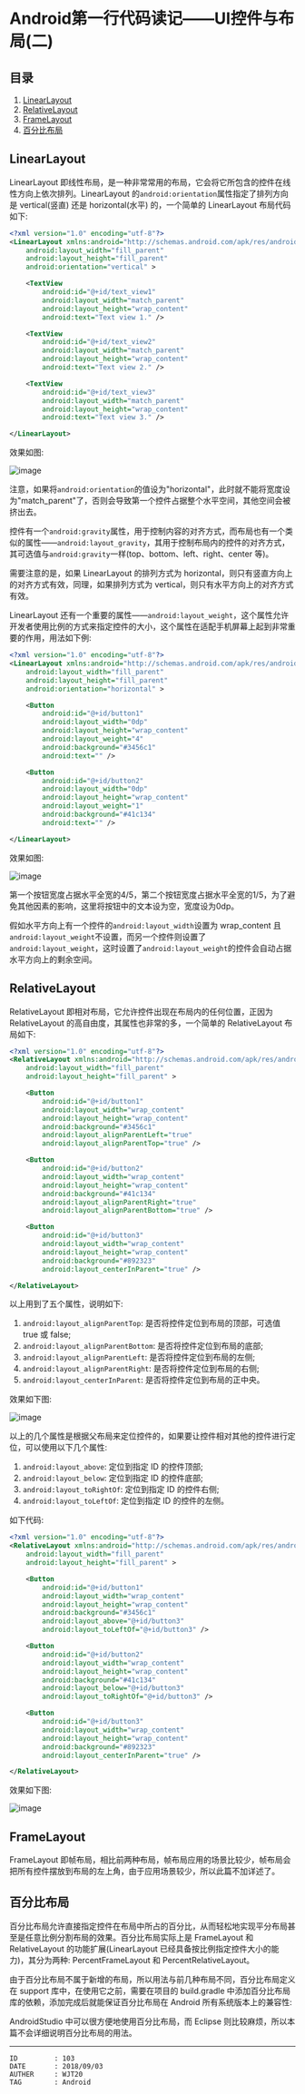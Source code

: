 
# Android第一行代码读记——UI控件与布局(二) #

## 目录 ##

1. [LinearLayout](#href1)
2. [RelativeLayout](#href2)
3. [FrameLayout](#href3)
4. [百分比布局](#href4)

## <a name="href1">LinearLayout</a> ##

LinearLayout 即线性布局，是一种非常常用的布局，它会将它所包含的控件在线性方向上依次排列。LinearLayout 的`android:orientation`属性指定了排列方向是 vertical(竖直) 还是 horizontal(水平) 的，一个简单的 LinearLayout 布局代码如下:

```xml
<?xml version="1.0" encoding="utf-8"?>
<LinearLayout xmlns:android="http://schemas.android.com/apk/res/android"
    android:layout_width="fill_parent"
    android:layout_height="fill_parent"
    android:orientation="vertical" >

    <TextView
        android:id="@+id/text_view1"
        android:layout_width="match_parent"
        android:layout_height="wrap_content"
        android:text="Text view 1." />

    <TextView
        android:id="@+id/text_view2"
        android:layout_width="match_parent"
        android:layout_height="wrap_content"
        android:text="Text view 2." />

    <TextView
        android:id="@+id/text_view3"
        android:layout_width="match_parent"
        android:layout_height="wrap_content"
        android:text="Text view 3." />

</LinearLayout>
```

效果如图:

![image](https://raw.githubusercontent.com/WebUnion-core/anthill/master/WJT20/images/w85.png)

注意，如果将`android:orientation`的值设为"horizontal"，此时就不能将宽度设为"match_parent"了，否则会导致第一个控件占据整个水平空间，其他空间会被挤出去。

控件有一个`android:gravity`属性，用于控制内容的对齐方式，而布局也有一个类似的属性——`android:layout_gravity`，其用于控制布局内的控件的对齐方式，其可选值与`android:gravity`一样(top、bottom、left、right、center 等)。

需要注意的是，如果 LinearLayout 的排列方式为 horizontal，则只有竖直方向上的对齐方式有效，同理，如果排列方式为 vertical，则只有水平方向上的对齐方式有效。

LinearLayout 还有一个重要的属性——`android:layout_weight`，这个属性允许开发者使用比例的方式来指定控件的大小，这个属性在适配手机屏幕上起到非常重要的作用，用法如下例:

```xml
<?xml version="1.0" encoding="utf-8"?>
<LinearLayout xmlns:android="http://schemas.android.com/apk/res/android"
    android:layout_width="fill_parent"
    android:layout_height="fill_parent"
    android:orientation="horizontal" >

    <Button
        android:id="@+id/button1"
        android:layout_width="0dp"
        android:layout_height="wrap_content"
        android:layout_weight="4"
        android:background="#3456c1"
        android:text="" />

    <Button
        android:id="@+id/button2"
        android:layout_width="0dp"
        android:layout_height="wrap_content"
        android:layout_weight="1"
        android:background="#41c134"
        android:text="" />

</LinearLayout>
```

效果如图:

![image](https://raw.githubusercontent.com/WebUnion-core/anthill/master/WJT20/images/w86.png)

第一个按钮宽度占据水平全宽的4/5，第二个按钮宽度占据水平全宽的1/5，为了避免其他因素的影响，这里将按钮中的文本设为空，宽度设为0dp。

假如水平方向上有一个控件的`android:layout_width`设置为 wrap_content 且`android:layout_weight`不设置，而另一个控件则设置了`android:layout_weight`，这时设置了`android:layout_weight`的控件会自动占据水平方向上的剩余空间。

## <a name="href2">RelativeLayout</a> ##

RelativeLayout 即相对布局，它允许控件出现在布局内的任何位置，正因为 RelativeLayout 的高自由度，其属性也非常的多，一个简单的 RelativeLayout 布局如下:

```xml
<?xml version="1.0" encoding="utf-8"?>
<RelativeLayout xmlns:android="http://schemas.android.com/apk/res/android"
    android:layout_width="fill_parent"
    android:layout_height="fill_parent" >

    <Button
        android:id="@+id/button1"
        android:layout_width="wrap_content"
        android:layout_height="wrap_content"
        android:background="#3456c1"
        android:layout_alignParentLeft="true"
        android:layout_alignParentTop="true" />

    <Button
        android:id="@+id/button2"
        android:layout_width="wrap_content"
        android:layout_height="wrap_content"
        android:background="#41c134"
        android:layout_alignParentRight="true"
        android:layout_alignParentBottom="true" />

    <Button
        android:id="@+id/button3"
        android:layout_width="wrap_content"
        android:layout_height="wrap_content"
        android:background="#892323"
        android:layout_centerInParent="true" />

</RelativeLayout>
```

以上用到了五个属性，说明如下:

1. `android:layout_alignParentTop`: 是否将控件定位到布局的顶部，可选值 true 或 false;
2. `android:layout_alignParentBottom`: 是否将控件定位到布局的底部;
3. `android:layout_alignParentLeft`: 是否将控件定位到布局的左侧;
4. `android:layout_alignParentRight`: 是否将控件定位到布局的右侧;
5. `android:layout_centerInParent`: 是否将控件定位到布局的正中央。

效果如下图:

![image](https://raw.githubusercontent.com/WebUnion-core/anthill/master/WJT20/images/w87.png)

以上的几个属性是根据父布局来定位控件的，如果要让控件相对其他的控件进行定位，可以使用以下几个属性:

1. `android:layout_above`: 定位到指定 ID 的控件顶部;
2. `android:layout_below`:  定位到指定 ID 的控件底部;
3. `android:layout_toRightOf`: 定位到指定 ID 的控件右侧;
4. `android:layout_toLeftOf`: 定位到指定 ID 的控件的左侧。

如下代码:

```xml
<?xml version="1.0" encoding="utf-8"?>
<RelativeLayout xmlns:android="http://schemas.android.com/apk/res/android"
    android:layout_width="fill_parent"
    android:layout_height="fill_parent" >

    <Button
        android:id="@+id/button1"
        android:layout_width="wrap_content"
        android:layout_height="wrap_content"
        android:background="#3456c1"
        android:layout_above="@+id/button3"
        android:layout_toLeftOf="@+id/button3" />

    <Button
        android:id="@+id/button2"
        android:layout_width="wrap_content"
        android:layout_height="wrap_content"
        android:background="#41c134"
        android:layout_below="@+id/button3"
        android:layout_toRightOf="@+id/button3" />

    <Button
        android:id="@+id/button3"
        android:layout_width="wrap_content"
        android:layout_height="wrap_content"
        android:background="#892323"
        android:layout_centerInParent="true" />

</RelativeLayout>
```

效果如下图:

![image](https://raw.githubusercontent.com/WebUnion-core/anthill/master/WJT20/images/w88.png)

## <a name="href3">FrameLayout</a> ##

FrameLayout 即帧布局，相比前两种布局，帧布局应用的场景比较少，帧布局会把所有控件摆放到布局的左上角，由于应用场景较少，所以此篇不加详述了。

## <a name="href4">百分比布局</a> ##

百分比布局允许直接指定控件在布局中所占的百分比，从而轻松地实现平分布局甚至是任意比例分割布局的效果。百分比布局实际上是 FrameLayout 和 RelativeLayout 的功能扩展(LinearLayout 已经具备按比例指定控件大小的能力)，其分为两种: PercentFrameLayout 和 PercentRelativeLayout。

由于百分比布局不属于新增的布局，所以用法与前几种布局不同，百分比布局定义在 support 库中，在使用它之前，需要在项目的 build.gradle 中添加百分比布局库的依赖，添加完成后就能保证百分比布局在 Android 所有系统版本上的兼容性:

AndroidStudio 中可以很方便地使用百分比布局，而 Eclipse 则比较麻烦，所以本篇不会详细说明百分比布局的用法。

---

```
ID         : 103
DATE       : 2018/09/03
AUTHER     : WJT20
TAG        : Android
```
